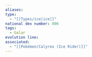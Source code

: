 ```yaml
---
aliases: 
type:
  - "[[Types/ice|ice]]"
national dex number: 896
tags:
  - Galar
evolution line: 
associated:
  - "[[Pokémon/Calyrex (Ice Rider)]]"
---
```

